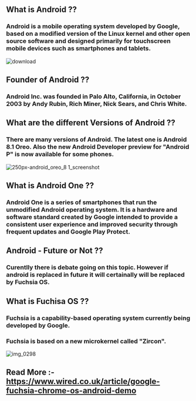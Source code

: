 ## What is Android ??

   ### Android is a mobile operating system developed by Google, based on a modified version of the Linux kernel and other open source software and designed primarily for touchscreen mobile devices such as smartphones and tablets.
   
   
![download](https://user-images.githubusercontent.com/37036783/39697365-56c40590-520e-11e8-9f47-75066ff08def.png)
   
## Founder of Android ??

  ### Android Inc. was founded in Palo Alto, California, in October 2003 by Andy Rubin, Rich Miner, Nick Sears, and Chris White.

## What are the different Versions of Android ??

  ### There are many versions of Android. The latest one is Android 8.1 Oreo. Also the new Android Developer preview for "Android P" is now available for some phones.
  
  ![250px-android_oreo_8 1_screenshot](https://user-images.githubusercontent.com/37036783/39697307-1fec2124-520e-11e8-88b5-9102d9104ae2.png) 
  
## What is Android One ??

  ### Android One is a series of smartphones that run the unmodified Android operating system. It is a hardware and software standard created by Google intended to provide a consistent user experience and improved security through frequent updates and Google Play Protect.

## Android - Future or Not ??

  ### Curentlly there is debate going on this topic. However if android is replaced in future it will certainally will be replaced by Fuchsia OS. 
 
 ## What is Fuchisa OS ??
 
  ### Fuchsia is a capability-based operating system currently being developed by Google.
  ### Fuchsia is based on a new microkernel called "Zircon".
  
  ![img_0298](https://user-images.githubusercontent.com/37036783/39697601-0fd36710-520f-11e8-8788-65c10c0a2425.png)
  
 ## Read More :-  https://www.wired.co.uk/article/google-fuchsia-chrome-os-android-demo
